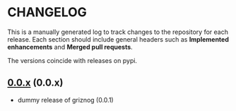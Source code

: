# CHANGELOG

This is a manually generated log to track changes to the repository for each release. 
Each section should include general headers such as **Implemented enhancements** 
and **Merged pull requests**. 

The versions coincide with releases on pypi.

## [0.0.x](https://github.com/vsoch/griznog/tree/master) (0.0.x)
 - dummy release of griznog (0.0.1)

